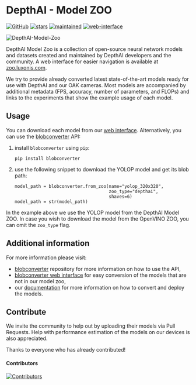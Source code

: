 # DepthAI - Model ZOO
[![GitHub](https://img.shields.io/github/license/luxonis/depthai-model-zoo?color=blue&style=flat-square&label=LICENSE)](https://github.com/luxonis/depthai-model-zoo/blob/main/LICENSE) [![stars](https://img.shields.io/github/stars/luxonis?affiliations=OWNER&label=LUXONIS%20STARS&style=flat-square)](https://github.com/luxonis) [![maintained](https://img.shields.io/maintenance/yes/2021?label=MAINTAINED&style=flat-square)](https://zoo.luxonis.com/) [![web-interface](https://img.shields.io/static/v1?label=WEB&message=INTERFACE&color=orange&style=flat-square)](https://zoo.luxonis.com/)

![DepthAI-Model-Zoo](https://user-images.githubusercontent.com/56075061/141786001-33055085-693f-4a7b-a359-90adb5f3509d.png)



DepthAI Model Zoo is a collection of open-source neural network models and datasets created and maintained by DepthAI developers and the community. A web interface for easier navigation is available at [zoo.luxonis.com](https://zoo.luxonis.com).

We try to provide already converted latest state-of-the-art models ready for use with DepthAI and our OAK cameras. Most models are accompanied by additional metadata (FPS, accuracy, number of parameters, and FLOPs) and links to the experiments that show the example usage of each model.



## Usage

You can download each model from our [web interface](https://zoo.luxonis.com/). Alternatively, you can use the [blobconverter](https://github.com/luxonis/blobconverter) API:

1. install `blobconverter` using `pip`:
    ```
    pip install blobconverter
    ```
2. use the following snippet to download the YOLOP model and get its blob path:
    ```
    model_path = blobconverter.from_zoo(name="yolop_320x320",
                                        zoo_type="depthai",
                                        shaves=6)
    model_path = str(model_path)
    ```

In the example above we use the YOLOP model from the DepthAI Model ZOO. In case you wish to download the model from the OpenVINO ZOO, you can omit the `zoo_type` flag. 



## Additional information

For more information please visit:

* [blobconverter](https://github.com/luxonis/blobconverter) repository for more information on how to use the API,
* [blobconverter web interface](https://blobconverter.luxonis.com/) for easy conversion of the models that are not in our model zoo,
* our [documentation](https://docs.luxonis.com/en/latest/) for more information on how to convert and deploy the models.



## Contribute

We invite the community to help out by uploading their models via Pull Requests. Help with performance estimation of the models on our devices is also appreciated.

Thanks to everyone who has already contributed!

#### Contributors

[![Contributors](https://contrib.rocks/image?repo=luxonis/depthai-model-zoo)](https://github.com/luxonis/depthai-model-zoo/graphs/contributors)
